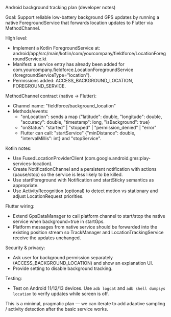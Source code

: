 Android background tracking plan (developer notes)

Goal: Support reliable low-battery background GPS updates by running a native ForegroundService that forwards location updates to Flutter via MethodChannel.

High level:
- Implement a Kotlin ForegroundService at: android/app/src/main/kotlin/com/yourcompany/fieldforce/LocationForegroundService.kt
- Manifest: a service entry has already been added for
  com.yourcompany.fieldforce.LocationForegroundService (foregroundServiceType="location").
- Permissions added: ACCESS_BACKGROUND_LOCATION, FOREGROUND_SERVICE.

MethodChannel contract (native -> Flutter):
- Channel name: "fieldforce/background_location"
- Methods/events:
  - "onLocation": sends a map {"latitude": double, "longitude": double, "accuracy": double, "timestamp": long, "isBackground": true}
  - "onStatus": "started" | "stopped" | "permission_denied" | "error"
  - Flutter can call: "startService" {"minDistance": double, "intervalMillis": int} and "stopService".

Kotlin notes:
- Use FusedLocationProviderClient (com.google.android.gms:play-services-location).
- Create NotificationChannel and a persistent notification with actions (pause/stop) so the service is less likely to be killed.
- Use startForeground with Notification and startSticky semantics as appropriate.
- Use ActivityRecognition (optional) to detect motion vs stationary and adjust LocationRequest priorities.

Flutter wiring:
- Extend GpsDataManager to call platform channel to start/stop the native service when background=true in startGps.
- Platform messages from native service should be forwarded into the existing position stream so TrackManager and LocationTrackingService receive the updates unchanged.

Security & privacy:
- Ask user for background permission separately (ACCESS_BACKGROUND_LOCATION) and show an explanation UI.
- Provide setting to disable background tracking.

Testing:
- Test on Android 11/12/13 devices. Use `adb logcat` and `adb shell dumpsys location` to verify updates while screen is off.

This is a minimal, pragmatic plan — we can iterate to add adaptive sampling / activity detection after the basic service works.
